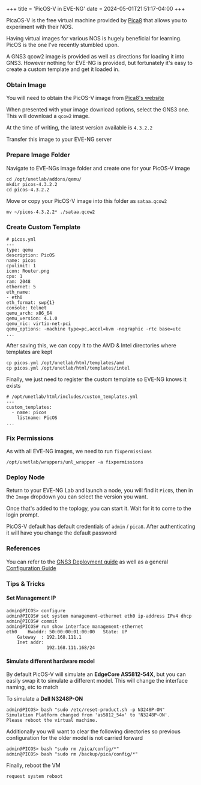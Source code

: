 +++
title = 'PicOS-V in EVE-NG'
date = 2024-05-01T21:51:17-04:00
+++

PicaOS-V is the free virtual machine provided by [Pica8](https://www.pica8.com/) that allows you to experiment with their NOS.

Having virtual images for various NOS is hugely beneficial for learning.  PicOS is the one I've recently stumbled upon.

A GNS3 qcow2 image is provided as well as directions for loading it into GNS3. However nothing for EVE-NG is provided, but fortunately it's easy to create a custom template and get it loaded in.

### Obtain Image

You will need to obtain the PicOS-V image from [Pica8's website](https://www.pica8.com/picos-v/#try-picos-at-your-own-pace-with-no-commitments)

When presented with your image download options, select the GNS3 one. This will download a `qcow2` image.

At the time of writing, the latest version available is `4.3.2.2`

Transfer this image to your EVE-NG server

### Prepare Image Folder

Navigate to EVE-NGs image folder and create one for your PicOS-V image

```
cd /opt/unetlab/addons/qemu/
mkdir picos-4.3.2.2
cd picos-4.3.2.2
```

Move or copy your PicOS-V image into this folder as `sataa.qcow2`

```
mv ~/picos-4.3.2.2* ./sataa.qcow2
```

### Create Custom Template

```
# picos.yml
---
type: qemu
description: PicOS
name: picos
cpulimit: 1
icon: Router.png
cpu: 1
ram: 2048
ethernet: 5
eth_name:
- eth0
eth_format: swp{1}
console: telnet
qemu_arch: x86_64
qemu_version: 4.1.0
qemu_nic: virtio-net-pci
qemu_options: -machine type=pc,accel=kvm -nographic -rtc base=utc
...
```

After saving this, we can copy it to the AMD & Intel directories where templates are kept

```
cp picos.yml /opt/unetlab/html/templates/amd
cp picos.yml /opt/unetlab/html/templates/intel
```

Finally, we just need to register the custom template so EVE-NG knows it exists

```
# /opt/unetlab/html/includes/custom_templates.yml
---
custom_templates:
  - name: picos
    listname: PicOS
...
```

### Fix Permissions

As with all EVE-NG images, we need to run `fixpermissions`

```
/opt/unetlab/wrappers/unl_wrapper -a fixpermissions
```

### Deploy Node

Return to your EVE-NG Lab and launch a node, you will find it `PicOS`, then in the `Image` dropdown you can select the version you want.

Once that's added to the toplogy, you can start it. Wait for it to come to the login prompt.

PicOS-V default has default credentials of `admin` / `pica8`. After authenticating it will have you change the default password


### References

You can refer to the [GNS3 Deployment guide](https://www.pica8.com/wp-content/uploads/PicOS-V-in-GNS3-User-Guide.pdf) as well as a general [Configuration Guide](https://pica8-fs.atlassian.net/wiki/spaces/PicOS433sp/overview)

### Tips & Tricks

#### Set Management IP

```
admin@PICOS> configure
admin@PICOS# set system management-ethernet eth0 ip-address IPv4 dhcp
admin@PICOS# commit
admin@PICOS# run show interface management-ethernet
eth0	Hwaddr: 50:00:00:01:00:00	State: UP
	Gateway  : 192.168.111.1
	Inet addr:
	           192.168.111.168/24
```

#### Simulate different hardware model

By default PicOS-V will simulate an **EdgeCore AS5812-54X**, but you can easily swap it to simulate a different model. This will change the interface naming, etc to match

To simulate a **Dell N3248P-ON**

```
admin@PICOS> bash "sudo /etc/reset-product.sh -p N3248P-ON"
Simulation Platform changed from 'as5812_54x' to 'N3248P-ON'.
Please reboot the virtual machine.
```

Additionally you will want to clear the following directories so previous configuration for the older model is not carried forward

```
admin@PICOS> bash "sudo rm /pica/config/*"
admin@PICOS> bash "sudo rm /backup/pica/config/*"
```

Finally, reboot the VM

```
request system reboot
```
